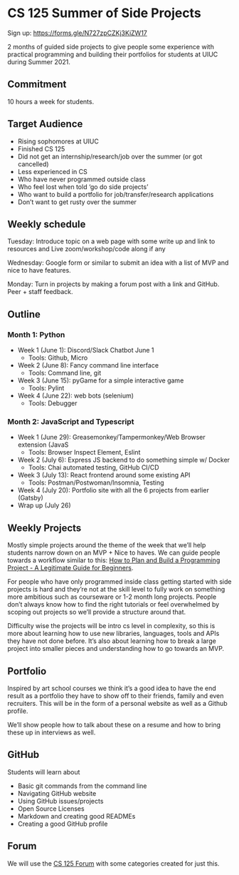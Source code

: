 # CS 125 Summer of Side Projects

Sign up: https://forms.gle/N727zpCZKj3KiZW17

2 months of guided side projects to give people some experience with practical programming and building their portfolios for students at UIUC during Summer 2021.

## Commitment 

10 hours a week for students. 

## Target Audience

* Rising sophomores at UIUC 
* Finished CS 125 
* Did not get an internship/research/job over the summer (or got cancelled)
* Less experienced in CS
* Who have never programmed outside class 
* Who feel lost when told ‘go do side projects’
* Who want to build a portfolio for job/transfer/research applications
* Don’t want to get rusty over the summer

## Weekly schedule

Tuesday: Introduce topic on a web page with some write up and link to resources and Live zoom/workshop/code along if any

Wednesday: Google form or similar to submit an idea with a list of MVP and nice to have features.

Monday: Turn in projects by making a forum post with a link and GitHub. Peer + staff feedback.

## Outline

### Month 1: Python

* Week 1 (June 1): Discord/Slack Chatbot June 1
  * Tools: Github, Micro
* Week 2 (June 8): Fancy command line interface
  * Tools: Command line, git
* Week 3 (June 15): pyGame for a simple interactive game
  * Tools: Pylint
* Week 4 (June 22): web bots (selenium)
  * Tools: Debugger

### Month 2: JavaScript and Typescript
* Week 1 (June 29): Greasemonkey/Tampermonkey/Web Browser extension (JavaS
  * Tools: Browser Inspect Element, Eslint
* Week 2 (July 6): Express JS backend to do something simple w/ Docker
  * Tools: Chai automated testing, GitHub CI/CD
* Week 3 (July 13): React frontend around some existing API
  * Tools: Postman/Postwoman/Insomnia, Testing
* Week 4 (July 20): Portfolio site with all the 6 projects from earlier (Gatsby)
* Wrap up (July 26)

## Weekly Projects
Mostly simple projects around the theme of the week that we’ll help students narrow down on an MVP + Nice to haves. We can guide people towards a workflow similar to this: [How to Plan and Build a Programming Project - A Legitimate Guide for Beginners](https://peterlunch.com/how-to-plan-and-build-a-programming-project/).

For people who have only programmed inside class getting started with side projects is hard and they’re not at the skill level to fully work on something more ambitious such as courseware or 1-2 month long projects. People don’t always know how to find the right tutorials or feel overwhelmed by scoping out projects so we’ll provide a structure around that.

Difficulty wise the projects will be intro cs level in complexity, so this is more about learning how to use new libraries, languages, tools and APIs they have not done before. It’s also about learning how to break a large project into smaller pieces and understanding how to go towards an MVP.

## Portfolio
Inspired by art school courses we think it’s a good idea to have the end result as a portfolio they have to show off to their friends, family and even recruiters. This will be in the form of a personal website as well as a Github profile. 

We’ll show people how to talk about these on a resume and how to bring these up in interviews as well.

## GitHub

Students will learn about
* Basic git commands from the command line
* Navigating GitHub website
* Using GitHub issues/projects
* Open Source Licenses
* Markdown and creating good READMEs
* Creating a good GitHub profile

## Forum

We will use the [CS 125 Forum](https://cs125-forum.cs.illinois.edu/) with some categories created for just this.
